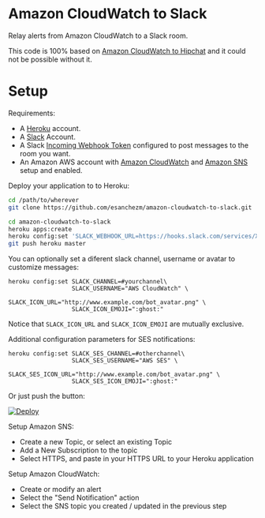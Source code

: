 Amazon CloudWatch to Slack
============================

Relay alerts from Amazon CloudWatch to a Slack room.

This code is 100% based on [Amazon CloudWatch to Hipchat](https://github.com/blackline/amazon-cloudwatch-to-hipchat)
and it could not be possible without it.

Setup
=====

Requirements:
* A [Heroku](http://heroku.com) account.
* A [Slack](http://slack.com) Account.
* A Slack [Incoming Webhook Token](https://slack.com/services/new/incoming-webhook) configured to post messages to the room you want.
* An Amazon AWS account with [Amazon CloudWatch](https://aws.amazon.com/cloudwatch/) and [Amazon SNS](https://aws.amazon.com/sns/) setup and enabled.

Deploy your application to to Heroku:
```bash
cd /path/to/wherever
git clone https://github.com/esanchezm/amazon-cloudwatch-to-slack.git

cd amazon-cloudwatch-to-slack
heroku apps:create
heroku config:set 'SLACK_WEBHOOK_URL=https://hooks.slack.com/services/XXXXXXXXX/XXXXXXXXX/XXXXXXXXXXXXXXXXXXXXXXXX'
git push heroku master
```

You can optionally set a diferent slack channel, username or avatar to customize messages:

```
heroku config:set SLACK_CHANNEL=#yourchannel\
                  SLACK_USERNAME="AWS CloudWatch" \
                  SLACK_ICON_URL="http://www.example.com/bot_avatar.png" \
                  SLACK_ICON_EMOJI=":ghost:"
```

Notice that `SLACK_ICON_URL` and `SLACK_ICON_EMOJI` are mutually exclusive.

Additional configuration parameters for SES notifications:

```
heroku config:set SLACK_SES_CHANNEL=#otherchannel\
                  SLACK_SES_USERNAME="AWS SES" \
                  SLACK_SES_ICON_URL="http://www.example.com/bot_avatar.png" \
                  SLACK_SES_ICON_EMOJI=":ghost:"
```

Or just push the button:

[![Deploy](https://www.herokucdn.com/deploy/button.png)](https://heroku.com/deploy)

Setup Amazon SNS:
* Create a new Topic, or select an existing Topic
* Add a New Subscription to the topic
* Select HTTPS, and paste in your HTTPS URL to your Heroku application

Setup Amazon CloudWatch:
* Create or modify an alert
* Select the "Send Notification" action
* Select the SNS topic you created / updated in the previous step

